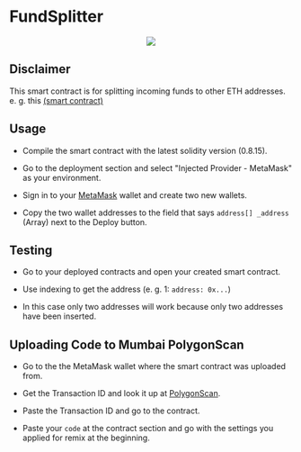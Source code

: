 # FundSplitter

<p style="text-align: center;"><img src="https://img.shields.io/github/last-commit/0xRian/FundSplitter"></p>

## Disclaimer

This smart contract is for splitting incoming funds to other ETH addresses. e. g. this [(smart contract)](https://mumbai.polygonscan.com/address/0x86c5f827a306ad2b7af005049009535dc82bf924#code)

## Usage

- Compile the smart contract with the latest solidity version (0.8.15).

- Go to the deployment section and select "Injected Provider - MetaMask" as your environment.

- Sign in to your [MetaMask](https://metamask.io/) wallet and create two new wallets.

- Copy the two wallet addresses to the field that says ```address[] _address``` (Array) next to the Deploy button.

## Testing

- Go to your deployed contracts and open your created smart contract.

- Use indexing to get the address (e. g. 1: ```address: 0x...```)

- In this case only two addresses will work because only two addresses have been inserted.

## Uploading Code to Mumbai PolygonScan 

- Go to the the MetaMask wallet where the smart contract was uploaded from.

- Get the Transaction ID and look it up at [PolygonScan](https://mumbai.polygonscan.com/).

- Paste the Transaction ID and go to the contract.

- Paste your ```code``` at the contract section and go with the settings you applied for remix at the beginning.
